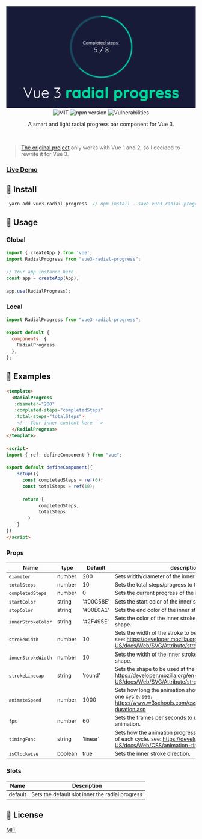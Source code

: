 <img src="https://github.com/jairoblatt/vue3-radial-progress/blob/master/demo/src/assets/demo-1.png" alt="Demo">
<div align="center">
  <img src="https://img.shields.io/badge/License-MIT-0aa8d2" alt="MIT"/>
<img src="https://badge.fury.io/js/vue3-radial-progress.svg" alt="npm version" height="18">
  <img src="https://snyk.io/test/github/jairoblatt/vue-material-tabs/badge.svg" alt="Vulnerabilities">
  <p >A smart and light radial progress bar component for Vue 3.</p>
  <br/>
</div>

>[The original project](https://github.com/wyzantinc/vue-radial-progress) only works with Vue 1 and 2, so I decided to rewrite it for Vue 3.

### [Live Demo](https://vue3-radial-progress.vercel.app/)



## 🚚 Install

```d
 yarn add vue3-radial-progress  // npm install --save vue3-radial-progress
```

## 🚀 Usage

### Global

```javascript
import { createApp } from 'vue';
import RadialProgress from "vue3-radial-progress";

// Your app instance here
const app = createApp(App); 

app.use(RadialProgress);

```

### Local

```javascript
import RadialProgress from "vue3-radial-progress";

export default {
  components: {
    RadialProgress
  },
};
```

## 📌 Examples

```html
<template>
  <RadialProgress 
   :diameter="200"
   :completed-steps="completedSteps"
   :total-steps="totalSteps">
    <!-- Your inner content here -->
  </RadialProgress>
</template>

<script>
import { ref, defineComponent } from "vue";

export default defineComponent({
    setup(){
      const completedSteps = ref(0);
      const totalSteps = ref(10);

      return {
            completedSteps,
            totalSteps
        }
    }
})
</script>
```

### Props

| Name          | type             | Default   | description                                       |
| ------------- | ---------------- | --------- | ------------------------------------------------- |
|`diameter`| number | 200 | Sets width/diameter of the inner stroke.
|`totalSteps`| number |10|  Sets the total steps/progress to the end.
|`completedSteps`| number |0|  Sets the current progress of the inner stroke.
|`startColor`| string |'#00C58E'|  Sets the start color of the inner stroke (gradient).
|`stopColor`| string |'#00E0A1'|  Sets the end color of the inner stroke (gradient).
|`innerStrokeColor`| string |'#2F495E'| Sets the color of the inner stroke to be applied to the shape.
|`strokeWidth`| number |10| Sets the width of the stroke to be applied to the shape. see: https://developer.mozilla.org/en-US/docs/Web/SVG/Attribute/stroke-width
|`innerStrokeWidth`| number |10| Sets the  width of the inner stroke to be applied to the shape.
|`strokeLinecap`| string |'round'| Sets the shape to be used at the end of stroked. see: https://developer.mozilla.org/en-US/docs/Web/SVG/Attribute/stroke-linecap
|`animateSpeed`| number |1000| Sets how long the animation should take to complete one cycle. see: https://www.w3schools.com/cssref/css3_pr_animation-duration.asp
|`fps`| number |60 | Sets the frames per seconds to update inner stroke animation.
|`timingFunc`| string |'linear'| Sets how the animation progresses through the duration of each cycle. see: https://developer.mozilla.org/en-US/docs/Web/CSS/animation-timing-function
|`isClockwise`| boolean |true| Sets the inner stroke direction.

### Slots

| Name | Description                |
| ---- | -------------------------- |
| default | Sets the default slot inner the radial progress   |

## 🔖 License

[MIT](https://github.com/jairoblatt/vue3-radial-progress/blob/master/LICENSE)



